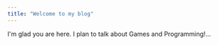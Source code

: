 ```yaml
---
title: "Welcome to my blog"
---
```


I'm glad you are here. I plan to talk about Games and Programming!...
